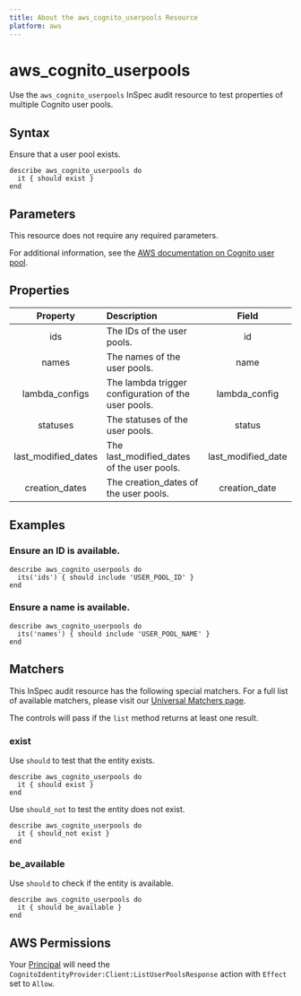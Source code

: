 ```yaml
---
title: About the aws_cognito_userpools Resource
platform: aws
---
```


# aws_cognito_userpools

Use the `aws_cognito_userpools` InSpec audit resource to test properties of multiple Cognito user pools.

## Syntax

Ensure that a user pool exists.

    describe aws_cognito_userpools do
      it { should exist }
    end

## Parameters

This resource does not require any required parameters.

For additional information, see the [AWS documentation on Cognito user pool](https://docs.aws.amazon.com/AWSCloudFormation/latest/UserGuide/aws-resource-cognito-userpool.html).

## Properties

| Property  | Description | Field |
| :---: | :--- | :---: |
| ids | The IDs of the user pools. | id |
| names | The names of the user pools. | name |
| lambda_configs | The lambda trigger configuration of the user pools. | lambda_config |
| statuses | The statuses of the user pools. | status |
| last_modified_dates | The last_modified_dates of the user pools. | last_modified_date |
| creation_dates | The creation_dates of the user pools. | creation_date |

## Examples

### Ensure an ID is available.

    describe aws_cognito_userpools do
      its('ids') { should include 'USER_POOL_ID' }
    end

### Ensure a name is available.

    describe aws_cognito_userpools do
      its('names') { should include 'USER_POOL_NAME' }
    end

## Matchers

This InSpec audit resource has the following special matchers. For a full list of available matchers, please visit our [Universal Matchers page](https://www.inspec.io/docs/reference/matchers/).

The controls will pass if the `list` method returns at least one result.

### exist

Use `should` to test that the entity exists.

    describe aws_cognito_userpools do
      it { should exist }
    end

Use `should_not` to test the entity does not exist.

    describe aws_cognito_userpools do
      it { should_not exist }
    end

### be_available

Use `should` to check if the entity is available.

    describe aws_cognito_userpools do
      it { should be_available }
    end

## AWS Permissions

Your [Principal](https://docs.aws.amazon.com/IAM/latest/UserGuide/intro-structure.html#intro-structure-principal) will need the `CognitoIdentityProvider:Client:ListUserPoolsResponse` action with `Effect` set to `Allow`.

